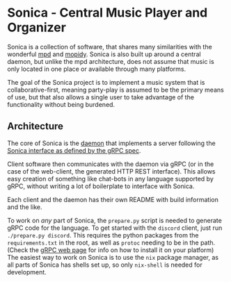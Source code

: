 # Sonica - Central Music Player and Organizer
Sonica is a collection of software, that shares many similarities with the wonderful [mpd](https://github.com/MusicPlayerDaemon/MPD) and [mopidy](https://github.com/mopidy/mopidy). Sonica is also built up around a central daemon, but unlike the mpd architecture, does not assume that music is only located in one place or available through many platforms.

The goal of the Sonica project is to implement a music system that is collaborative-first, meaning party-play is assumed to be the primary means of use, but that also allows a single user to take advantage of the functionality without being burdened.

## Architecture
The core of Sonica is the [daemon](daemon/README.md) that implements a server following the [Sonica interface as defined by the gRPC spec](sonica.proto).

Client software then communicates with the daemon via gRPC (or in the case of the web-client, the generated HTTP REST interface). This allows easy creation of something like chat-bots in any language supported by gRPC, without writing a lot of boilerplate to interface with Sonica.

Each client and the daemon has their own README with build information and the like.

To work on *any* part of Sonica, the `prepare.py` script is needed to generate gRPC code for the language. To get started with the `discord` client, just run `./prepare.py discord`. 
This requires the python packages from the `requirements.txt` in the root, as well as `protoc` needing to be in the path. (Check the [gRPC web page](https://grpc.io/) for info on how to install it on your platform)
The easiest way to work on Sonica is to use the `nix` package manager, as all parts of Sonica has shells set up, so only `nix-shell` is needed for development.

